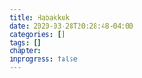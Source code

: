 ```yaml
---
title: Habakkuk
date: 2020-03-28T20:28:48-04:00
categories: []
tags: []
chapter: 
inprogress: false
---
```


